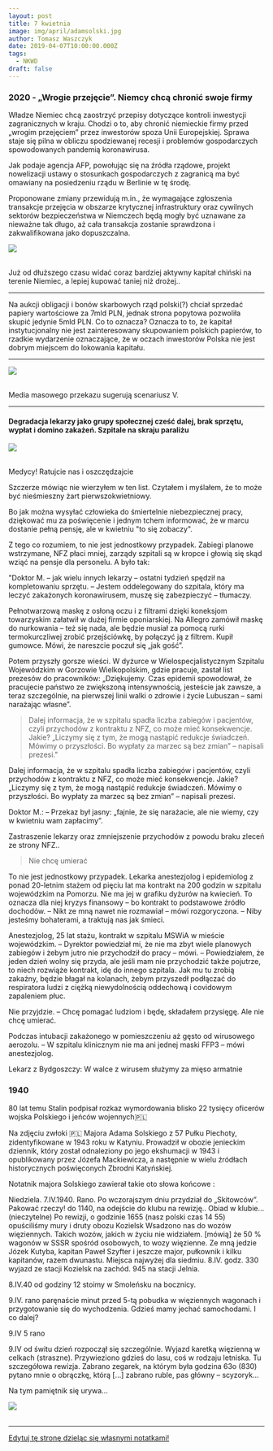 ```yaml
---
layout: post
title: 7 kwietnia
image: img/april/adamsolski.jpg
author: Tomasz Waszczyk
date: 2019-04-07T10:00:00.000Z
tags:
  - NKWD
draft: false
---
```


### 2020 - „Wrogie przejęcie”. Niemcy chcą chronić swoje firmy

Władze Niemiec chcą zaostrzyć przepisy dotyczące kontroli inwestycji zagranicznych w kraju. Chodzi o to, aby chronić niemieckie firmy przed „wrogim przejęciem” przez inwestorów spoza Unii Europejskiej. Sprawa staje się pilna w obliczu spodziewanej recesji i problemów gospodarczych spowodowanych pandemią koronawirusa.

Jak podaje agencja AFP, powołując się na źródła rządowe, projekt nowelizacji ustawy o stosunkach gospodarczych z zagranicą ma być omawiany na posiedzeniu rządu w Berlinie w tę środę.

Proponowane zmiany przewidują m.in., że wymagające zgłoszenia transakcje przejęcia w obszarze krytycznej infrastruktury oraz cywilnych sektorów bezpieczeństwa w Niemczech będą mogły być uznawane za  nieważne tak długo, aż cała transakcja zostanie sprawdzona i zakwalifikowana jako dopuszczalna.

<img src="./img/april/gechina.jpg"/><br><br>

Już od dłuższego czasu widać coraz bardziej aktywny kapitał chiński na terenie Niemiec, a lepiej kupować taniej niż drożej..

---

Na aukcji obligacji i bonów skarbowych rząd polski(?) chciał sprzedać papiery wartościowe za 7mld PLN, jednak strona popytowa pozwoliła skupić jedynie 5mld PLN. Co to oznacza? Oznacza to to, że kapitał instytucjonalny nie jest zainteresowany skupowaniem polskich papierów, to rzadkie wydarzenie oznaczające, że w oczach inwestorów Polska nie jest dobrym miejscem do lokowania kapitału.

---

<img src="./img/april/cnbccovid.png"/><br><br>

Media masowego przekazu sugerują scenariusz V.

---

#### Degradacja lekarzy jako grupy społecznej cześć dalej, brak sprzętu, wypłat i domino zakażeń. Szpitale na skraju paraliżu

<img src="./img/april/lekarze.jpeg"/><br><br>

Medycy! Ratujcie nas i oszczędzajcie

Szczerze mówiąc nie wierzyłem w ten list. Czytałem i myślałem, że to może być nieśmieszny żart pierwszokwietniowy.

Bo jak można wysyłać człowieka do śmiertelnie niebezpiecznej pracy, dziękować mu za poświęcenie i jednym tchem informować, że w marcu dostanie pełną pensję, ale w kwietniu "to się zobaczy".

Z tego co rozumiem, to nie jest jednostkowy przypadek. Zabiegi planowe wstrzymane, NFZ płaci mniej, zarządy szpitali są w kropce i głowią się skąd wziąć na pensje dla personelu.
A było tak:

"Doktor M. – jak wielu innych lekarzy – ostatni tydzień spędził na kompletowaniu sprzętu. – Jestem oddelegowany do szpitala, który ma leczyć zakażonych koronawirusem, muszę się zabezpieczyć – tłumaczy.

Pełnotwarzową maskę z osłoną oczu i z filtrami dzięki koneksjom towarzyskim załatwił w dużej firmie oponiarskiej. Na Allegro zamówił maskę do nurkowania – też się nada, ale będzie musiał za pomocą rurki termokurczliwej zrobić przejściówkę, by połączyć ją z filtrem. Kupił gumowce. Mówi, że nareszcie poczuł się „jak gość”.

Potem przyszły gorsze wieści. W dyżurce w Wielospecjalistycznym Szpitalu Wojewódzkim w Gorzowie Wielkopolskim, gdzie pracuje, zastał list prezesów do pracowników: „Dziękujemy. Czas epidemii spowodował, że pracujecie państwo ze zwiększoną intensywnością, jesteście jak zawsze, a teraz szczególnie, na pierwszej linii walki o zdrowie i życie Lubuszan – sami narażając własne”.

> Dalej informacja, że w szpitalu spadła liczba zabiegów i pacjentów, czyli przychodów z kontraktu z NFZ, co może mieć konsekwencje. Jakie? „Liczymy się z tym, że mogą nastąpić redukcje świadczeń. Mówimy o przyszłości. Bo wypłaty za marzec są bez zmian” – napisali prezesi."

Dalej informacja, że w szpitalu spadła liczba zabiegów i pacjentów, czyli przychodów z kontraktu z NFZ, co może mieć konsekwencje. Jakie? „Liczymy się z tym, że mogą nastąpić redukcje świadczeń. Mówimy o przyszłości. Bo wypłaty za marzec są bez zmian” – napisali prezesi.

Doktor M.: – Przekaz był jasny: „fajnie, że się narażacie, ale nie wiemy, czy w kwietniu wam zapłacimy”.

Zastraszenie lekarzy oraz zmniejszenie przychodów z powodu braku zleceń ze strony NFZ..

> Nie chcę umierać

To nie jest jednostkowy przypadek. Lekarka anestezjolog i epidemiolog z ponad 20-letnim stażem od pięciu lat ma kontrakt na 200 godzin w szpitalu wojewódzkim na Pomorzu. Nie ma jej w grafiku dyżurów na kwiecień. To oznacza dla niej kryzys finansowy – bo kontrakt to podstawowe źródło dochodów. – Nikt ze mną nawet nie rozmawiał – mówi rozgoryczona. – Niby jesteśmy bohaterami, a traktują nas jak śmieci.

Anestezjolog, 25 lat stażu, kontrakt w szpitalu MSWiA w mieście wojewódzkim. – Dyrektor powiedział mi, że nie ma zbyt wiele planowych zabiegów i żebym jutro nie przychodził do pracy – mówi. – Powiedziałem, że jeden dzień wolny się przyda, ale jeśli mam nie przychodzić także pojutrze, to niech rozwiąże kontrakt, idę do innego szpitala. Jak mu tu zrobią zakaźny, będzie błagał na kolanach, żebym przyszedł podłączać do respiratora ludzi z ciężką niewydolnością oddechową i covidowym zapaleniem płuc.

Nie przyjdzie. – Chcę pomagać ludziom i będę, składałem przysięgę. Ale nie chcę umierać.

Podczas intubacji zakażonego w pomieszczeniu aż gęsto od wirusowego aerozolu. – W szpitalu klinicznym nie ma ani jednej maski FFP3 – mówi anestezjolog.

Lekarz z Bydgoszczy: W walce z wirusem służymy za mięso armatnie

### 1940

80 lat temu Stalin podpisał rozkaz wymordowania blisko 22 tysięcy oficerów wojska Polskiego i jeńców wojennych🇵🇱️

Na zdjęciu zwłoki 🇵🇱 ️Majora Adama Solskiego z 57 Pułku Piechoty, zidentyfikowane w 1943 roku w Katyniu.
Prowadził w obozie jenieckim dziennik, który został odnaleziony po jego ekshumacji w 1943 i opublikowany przez Józefa Mackiewicza, a następnie w wielu źródłach historycznych poświęconych Zbrodni Katyńskiej.

Notatnik majora Solskiego zawierał takie oto słowa końcowe :

Niedziela. 7.IV.1940. Rano. Po wczorajszym dniu przydział do „Skitowców”. Pakować rzeczy! do 1140, na odejście do klubu na rewizję.. Obiad w klubie… (nieczytelne) Po rewizji, o godzinie 1655 (nasz polski czas 14 55) opuściliśmy mury i druty obozu Kozielsk Wsadzono nas do wozów więziennych. Takich wozów, jakich w życiu nie widziałem. [mówią] że 50 % wagonów w SSSR spośród osobowych, to wozy więzienne. Ze mną jedzie Józek Kutyba, kapitan Paweł Szyfter i jeszcze major, pułkownik i kilku kapitanów, razem dwunastu. Miejsca najwyżej dla siedmiu.
8.IV. godz. 330 wyjazd ze stacji Kozielsk na zachód. 945 na stacji Jelnia.

8.IV.40 od godziny 12 stoimy w Smoleńsku na bocznicy.

9.IV. rano paręnaście minut przed 5-tą pobudka w więziennych wagonach i przygotowanie się do wychodzenia. Gdzieś mamy jechać samochodami. I co dalej?

9.IV 5 rano

9.IV od świtu dzień rozpoczął się szczególnie. Wyjazd karetką więzienną w celkach (straszne). Przywieziono gdzieś do lasu, coś w rodzaju letniska. Tu szczegółowa rewizja. Zabrano zegarek, na którym była godzina 63o (830) pytano mnie o obrączkę, którą […] zabrano ruble, pas główny – scyzoryk…

Na tym pamiętnik się urywa...

<img src="./img/april/adamsolski.jpg"/><br><br>

---

<a href="https://github.com/TomaszWaszczyk/historia.waszczyk.com/edit/master/src/content/april-7.md" target="_blank">Edytuj tę stronę dzieląc się własnymi notatkami!</a>
